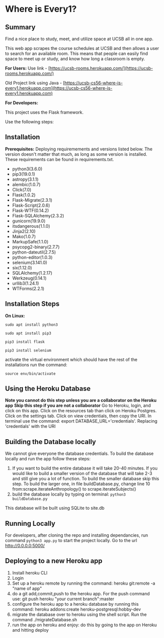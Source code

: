# **Where is Every1?**

## Summary

Find a nice place to study, meet, and utilize space at UCSB all in one app.


This web app scrapes the course schedules at UCSB and then allows a user to search for an available room. This means that people can easily find space to meet up or study, and know how long a classroom is empty.

**For Users:**
Use link - [https://ucsb-rooms.herokuapp.com/](https://ucsb-rooms.herokuapp.com/)

Old Project link using Java - [https://ucsb-cs56-where-is-every1.herokuapp.com](https://ucsb-cs56-where-is-every1.herokuapp.com)

**For Developers:**

This project uses the Flask framework.

Use the following steps:

## Installation

**Prerequisites:**
Deploying requiremements and versions listed below. The version doesn't matter that much, as long as some version is installed. These requirements can be found in requirements.txt.

* python3(3.6.0)
* pip3(19.0.1)
* astropy(3.1.1)
* alembic(1.0.7)
* Click(7.0)
* Flask(1.0.2)
* Flask-Migrate(2.3.1)
* Flask-Script(2.0.6)
* Flask-WTF(0.14.2)
* Flask-SQLAlchemy(2.3.2)
* gunicorn(19.9.0)
* itsdangerous(1.1.0)
* Jinja2(2.10)
* Mako(1.0.7)
* MarkupSafe(1.1.0)
* psycopg2-binary(2.7.7)
* python-dateutil(2.7.5)
* python-editor(1.0.3)
* selenium(3.141.0)
* six(1.12.0)
* SQLAlchemy(1.2.17)
* Werkzeug(0.14.1)
* urllib3(1.24.1)
* WTForms(2.2.1)

## **Installation Steps**
**On Linux:**

`sudo apt install python3`

`sudo apt install pip3`

`pip3 install flask`

`pip3 install selenium`

activate the virtual environment which should have the rest of the installations run the command:

`source env/bin/activate`


## **Using the Heroku Database**
**Note you cannot do this step unless you are a collaborator on the Heroku app**
**Skip this step if you are not a collaborator**
Go to Heroku, login, and click on this app. Click on the resources tab than click on Heroku Postgres. Click on the settings tab.
Click on view credentials, then copy the URI.
In terminal use the command: export DATABASE_URL='credentials'. Replacing 'credentials' with the URI


## **Building the Database locally**
We cannot give everyone the database credentials. To build the database locally and run the app follow these steps:
1. If you want to build the entire database it will take 20-40 minutes. 
If you would like to build a smaller version of the database that will take 2-3 and still give you a lot of function. 
To build the smaller database skip this step. To build the larger one, in file buildDatabase.py, change line 10 from:scrape.iterateAnthropology() to scrape.iterateSubjects()
2. build the database locally by typing on terminal: 
`python3 buildDatabase.py`

 This database will be built using SQLite to site.db


## **Running Locally**

For developers, after cloning the repo and installing dependancies, run command `python3 app.py` to start the project locally.
Go to the url http://0.0.0.0:5000/

## **Deploying to a new Heroku app**
1. Install heroku CLI
2. Login
3. Set up a heroku remote by running the command: heroku git:remote -a "name of app"
4. do a git add,commit,push to the heroku app. For the push command use: git push heroku "your current branch":master
5. configure the heroku app to a heroku database by running this command: heroku addons:create heroku-postgresql:hobby-dev
6. migrate the database over to heroku using the shell script. Run the command ./migrateDatabase.sh
7. run the app on heroku and enjoy: do this by going to the app on Heroku and hitting deploy
